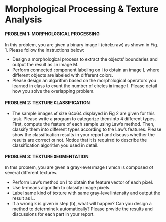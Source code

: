 Morphological Processing & Texture Analysis
========

#### PROBLEM 1: MORPHOLOGICAL PROCESSING
In this problem, you are given a binary image I (circle.raw) as shown in Fig. 1. Please follow the instructions below:

- Design a morphological process to extract the objects’ boundaries and output the result as an image M.
- Perform connected component labeling on I to obtain an image L where different objects are labeled with different colors.
- Please design an algorithm based on the morphological operators you learned in class to count the number of circles in image I. Please detail how you solve the overlapping problem.

#### PROBLEM 2: TEXTURE CLASSIFICATION

- The sample images of size 64x64 displayed in Fig 2 are given for this task. Please write a program to categorize them into 4 different types. First, compute the feature of each sample using Law’s method. Then, classify them into different types according to the Law’s features. Please show the classification results in your report and discuss whether the results are correct or not. Notice that it is required to describe the classification algorithm you used in detail.

#### PROBLEM 3: TEXTURE SEGMENTATION
In this problem, you are given a gray-level image I which is composed of several different textures.

- Perform Law’s method on I to obtain the feature vector of each pixel.
- Use k-means algorithm to classify image pixels.
- Label same kind of texture with same gray-level intensity and output the result as L.
- If a wrong k is given in step (b), what will happen? Can you design a method to determine k automatically? Please provide the results and discussions for each part in your report.